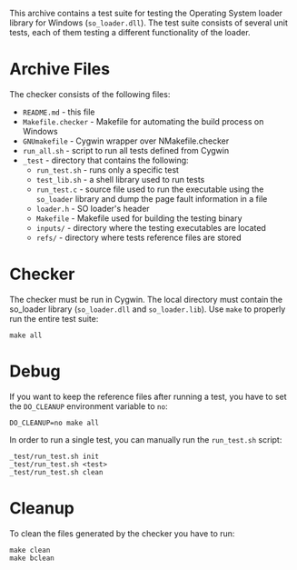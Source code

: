 This archive contains a test suite for testing the Operating System loader
library for Windows (`so_loader.dll`). The test suite consists of several
unit tests, each of them testing a different functionality of the loader.

# Archive Files
The checker consists of the following files:
* `README.md` - this file
* `Makefile.checker` - Makefile for automating the build process on Windows
* `GNUmakefile` - Cygwin wrapper over NMakefile.checker
* `run_all.sh` - script to run all tests defined from Cygwin
* `_test` - directory that contains the following:
  * `run_test.sh` - runs only a specific test
  * `test_lib.sh` - a shell library used to run tests
  * `run_test.c` - source file used to run the executable using the
  `so_loader` library and dump the page fault information in a file
  * `loader.h` - SO loader's header
  * `Makefile` - Makefile used for building the testing binary
  * `inputs/` - directory where the testing executables are located
  * `refs/` - directory where tests reference files are stored

# Checker
The checker must be run in Cygwin. The local directory must contain the
so_loader library (`so_loader.dll` and `so_loader.lib`). Use `make`
to properly run the entire test suite:
```
make all
```

# Debug
If you want to keep the reference files after running a test, you have to set
the `DO_CLEANUP` environment variable to `no`:
```
DO_CLEANUP=no make all
```

In order to run a single test, you can manually run the `run_test.sh` script:
```
_test/run_test.sh init
_test/run_test.sh <test>
_test/run_test.sh clean
```

# Cleanup
To clean the files generated by the checker you have to run:
```
make clean
make bclean
```
